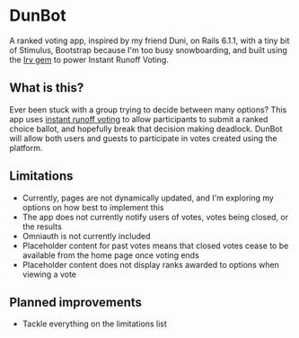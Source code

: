 # DunBot

A ranked voting app, inspired by my friend Duni, on Rails 6.1.1, with a tiny bit of Stimulus, Bootstrap because I'm too busy snowboarding, and built using the [Irv gem](https://github.com/highwide/irv) to power Instant Runoff Voting.

## What is this?

Ever been stuck with a group trying to decide between many options? This app uses [instant runoff voting](https://en.wikipedia.org/wiki/Instant-runoff_voting) to allow participants to submit a ranked choice ballot, and hopefully break that decision making deadlock. DunBot will allow both users and guests to participate in votes created using the platform.

## Limitations

- Currently, pages are not dynamically updated, and I'm exploring my options on how best to implement this
- The app does not currently notify users of votes, votes being closed, or the results
- Omniauth is not currently included
- Placeholder content for past votes means that closed votes cease to be available from the home page once voting ends
- Placeholder content does not display ranks awarded to options when viewing a vote

## Planned improvements

- Tackle everything on the limitations list
